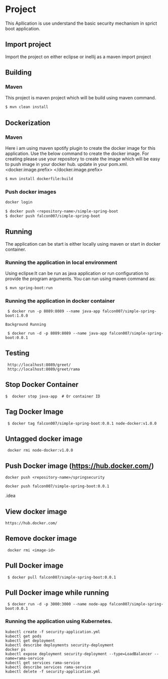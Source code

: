 # Project
This Apllication is use understand the basic security mechanism in sprict boot application.

## Import project
Import the project on either eclipse or inellij as a maven import project

## Building

### Maven
This project is maven project which will be build using maven command.

```bash
$ mvn clean install
```

## Dockerization

### Maven
Here i am using maven spotify plugin to create the docker image for this application.
Use the below command to create the docker image.
For creating please use your repository to create the image which will be easy to push image in your docker hub.
update in your pom.xml.
<docker.image.prefix> <your repo name> </docker.image.prefix>

```bash
$ mvn install dockerfile:build
```

### Push docker images

```bash
docker login

$ docker push <repository-name>/simple-spring-boot
$ docker push falcon007/simple-spring-boot
```

## Running

The application can be start is either locally using maven or start in docker container.

### Running the application in local environment
Using eclipse:It can be run as java application or run configuration to provide the program arguments.
You can run using maven command as:

```bash
$ mvn spring-boot:run
```

### Running the application in docker container


```
 $ docker run -p 8089:8089 --name java-app falcon007/simple-spring-boot:1.0.0

Background Running

 $ docker run -d -p 8089:8089 --name java-app falcon007/simple-spring-boot:0.0.1
```

## Testing

```
 http://localhost:8089/greet/
 http://localhost:8089/greet/rama
```

## Stop Docker Container

```
$  docker stop java-app  # Or container ID
```

## Tag Docker Image

```
 $ docker tag falcon007/simple-spring-boot:0.0.1 node-docker:v1.0.0
```

## Untagged docker image

```
 docker rmi node-docker:v1.0.0
```

## Push Docker image (https://hub.docker.com/)

```
docker push <repository-name>/springsecurity

docker push falcon007/simple-spring-boot:0.0.1
```
.idea
## View docker image

```
https://hub.docker.com/
```

## Remove docker image

```
 docker rmi <image-id>
```

## Pull Docker image

```
 $ docker pull falcon007/simple-spring-boot:0.0.1
```

## Pull Docker image while running

```
 $ docker run -d -p 3000:3000 --name node-app falcon007/simple-spring-boot:0.0.1
```

### Running the application using Kubernetes.

```
kubectl create -f security-application.yml
kubectl get pods
kubectl get deployment
kubectl describe deployments security-deployment
docker ps
kubectl expose deployment security-deployment --type=LoadBalancer --name=rama-service
kubectl get services rama-service
kubectl describe services rama-service
kubectl delete -f security-application.yml
```